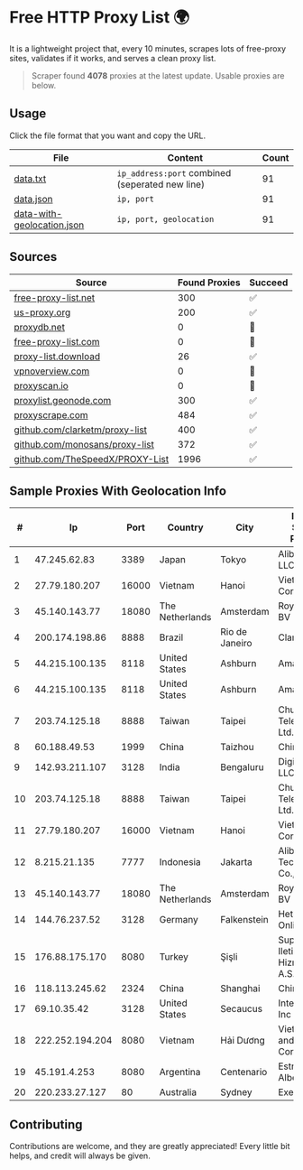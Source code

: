 
# Free HTTP Proxy List 🌍

It is a lightweight project that, every 10 minutes, scrapes lots of free-proxy sites, validates if it works, and serves a clean proxy list.


> Scraper found **4078** proxies at the latest update. Usable proxies are below.

## Usage

Click the file format that you want and copy the URL.


|File|Content|Count|
|----|-------|-----|
|[data.txt](https://raw.githubusercontent.com/themiralay/Proxy-List-World/master/data.txt)|`ip_address:port` combined (seperated new line)|91|
|[data.json](https://raw.githubusercontent.com/themiralay/Proxy-List-World/master/data.json)|`ip, port`|91|
|[data-with-geolocation.json](https://raw.githubusercontent.com/themiralay/Proxy-List-World/master/data-with-geolocation.json)|`ip, port, geolocation`|91|

## Sources

|Source|Found Proxies|Succeed|
|------|-------------|-------|
|[free-proxy-list.net](https://free-proxy-list.net)|300|✅|
|[us-proxy.org](https://www.us-proxy.org)|200|✅|
|[proxydb.net](http://proxydb.net)|0|🚫|
|[free-proxy-list.com](https://free-proxy-list.com/?page=&port=&type%5B%5D=http&type%5B%5D=https&up_time=0&search=Search)|0|🚫|
|[proxy-list.download](https://www.proxy-list.download/HTTP)|26|✅|
|[vpnoverview.com](https://vpnoverview.com/privacy/anonymous-browsing/free-proxy-servers)|0|🚫|
|[proxyscan.io](https://www.proxyscan.io)|0|🚫|
|[proxylist.geonode.com](https://proxylist.geonode.com/api/proxy-list?limit=300&page=1&sort_by=lastChecked&sort_type=desc&protocols=http,https)|300|✅|
|[proxyscrape.com](https://api.proxyscrape.com/v2/?request=displayproxies&protocol=http&timeout=10000&country=all&ssl=all&anonymity=all)|484|✅|
|[github.com/clarketm/proxy-list](https://raw.githubusercontent.com/clarketm/proxy-list/master/proxy-list-raw.txt)|400|✅|
|[github.com/monosans/proxy-list](https://raw.githubusercontent.com/monosans/proxy-list/main/proxies/http.txt)|372|✅|
|[github.com/TheSpeedX/PROXY-List](https://raw.githubusercontent.com/TheSpeedX/PROXY-List/master/http.txt)|1996|✅|


## Sample Proxies With Geolocation Info

|#|Ip|Port|Country|City|Internet Service Provider|
|-|--|----|-------|----|-------------------------|
|1|47.245.62.83|3389|Japan|Tokyo|Alibaba Cloud LLC|
|2|27.79.180.207|16000|Vietnam|Hanoi|Viettel Corporation|
|3|45.140.143.77|18080|The Netherlands|Amsterdam|RoyaleHosting BV|
|4|200.174.198.86|8888|Brazil|Rio de Janeiro|Claro S.A|
|5|44.215.100.135|8118|United States|Ashburn|Amazon.com|
|6|44.215.100.135|8118|United States|Ashburn|Amazon.com|
|7|203.74.125.18|8888|Taiwan|Taipei|Chunghwa Telecom Co., Ltd.|
|8|60.188.49.53|1999|China|Taizhou|Chinanet|
|9|142.93.211.107|3128|India|Bengaluru|DigitalOcean, LLC|
|10|203.74.125.18|8888|Taiwan|Taipei|Chunghwa Telecom Co., Ltd.|
|11|27.79.180.207|16000|Vietnam|Hanoi|Viettel Corporation|
|12|8.215.21.135|7777|Indonesia|Jakarta|Alibaba (US) Technology Co., Ltd.|
|13|45.140.143.77|18080|The Netherlands|Amsterdam|RoyaleHosting BV|
|14|144.76.237.52|3128|Germany|Falkenstein|Hetzner Online GmbH|
|15|176.88.175.170|8080|Turkey|Şişli|Superonline Iletisim Hizmetleri A.S.|
|16|118.113.245.62|2324|China|Shanghai|Chinanet|
|17|69.10.35.42|3128|United States|Secaucus|Interserver, Inc|
|18|222.252.194.204|8080|Vietnam|Hải Dương|VietNam Post and Telecom Corporation|
|19|45.191.4.253|8080|Argentina|Centenario|Estrella Jorge Alberto|
|20|220.233.27.127|80|Australia|Sydney|Exetel Pty Ltd|



## Contributing

Contributions are welcome, and they are greatly appreciated! Every
little bit helps, and credit will always be given.

